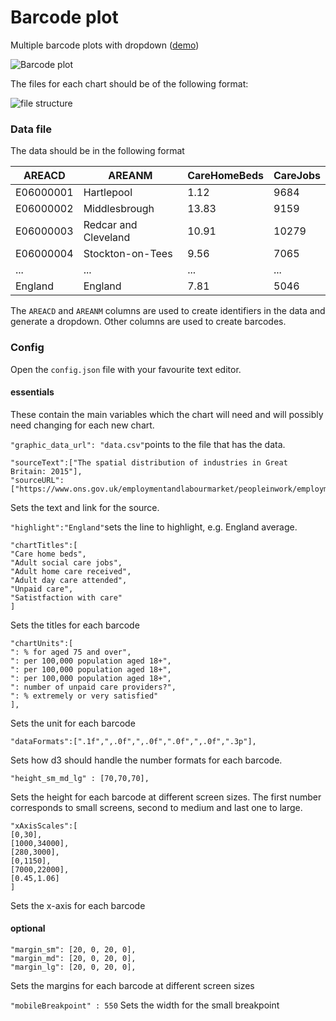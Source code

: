# Barcode plot
Multiple barcode plots with dropdown ([demo](https://onsvisual.github.io/multiple_barcodeplot/barcode/index.html))

![Barcode plot](https://user-images.githubusercontent.com/2945099/48061368-95e65d80-e1b6-11e8-9492-0b6bf93ca9f6.png)

The files for each chart should be of the following format:

![file structure](https://user-images.githubusercontent.com/2945099/48061578-5b30f500-e1b7-11e8-9178-b56837943395.png)

### Data file
The data should be in the following format

| AREACD    | AREANM               | CareHomeBeds | CareJobs |
| --------- | -------------------- | ------------ | -------- |
| E06000001 | Hartlepool           | 1.12         | 9684     |
| E06000002 | Middlesbrough        | 13.83        | 9159     |
| E06000003 | Redcar and Cleveland | 10.91        | 10279    |
| E06000004 | Stockton-on-Tees     | 9.56         | 7065     |
| ... | ... | ... | ... |
| England | England | 7.81 |5046|



The `AREACD` and `AREANM` columns are used to create identifiers in the data and generate a dropdown. Other columns are used to create barcodes.

### Config

Open the `config.json` file with your favourite text editor. 

#### essentials

These contain the main variables which the chart will need and will possibly need changing for each new chart.

```"graphic_data_url": "data.csv"```points to the file that has the data. 



```  
"sourceText":["The spatial distribution of industries in Great Britain: 2015"],
"sourceURL":["https://www.ons.gov.uk/employmentandlabourmarket/peopleinwork/employmentandemployeetypes/articles/thespatialdistributionofindustriesingreatbritain/2015"],
```
Sets the text and link for the source.



```"highlight":"England"```sets the line to highlight, e.g. England average.


```
"chartTitles":[
"Care home beds",
"Adult social care jobs",
"Adult home care received",
"Adult day care attended",
"Unpaid care",
"Satistfaction with care"
]
```
Sets the titles for each barcode

```
"chartUnits":[
": % for aged 75 and over",
": per 100,000 population aged 18+",
": per 100,000 population aged 18+",
": per 100,000 population aged 18+",
": number of unpaid care providers?",
": % extremely or very satisfied"
],
```
Sets the unit for each barcode

```
"dataFormats":[".1f",",.0f",",.0f",".0f",",.0f",".3p"],
```
Sets how d3 should handle the number formats for each barcode.

```
"height_sm_md_lg" : [70,70,70],
```
Sets the height for each barcode at different screen sizes. The first number corresponds to small screens, second to medium and last one to large.

```
"xAxisScales":[
[0,30],
[1000,34000],
[280,3000],
[0,1150],
[7000,22000],
[0.45,1.06]
]
```
Sets the x-axis for each barcode

#### optional
```
"margin_sm": [20, 0, 20, 0],
"margin_md": [20, 0, 20, 0],
"margin_lg": [20, 0, 20, 0],
```
Sets the margins for each barcode at different screen sizes

```"mobileBreakpoint" : 550```
Sets the width for the small breakpoint